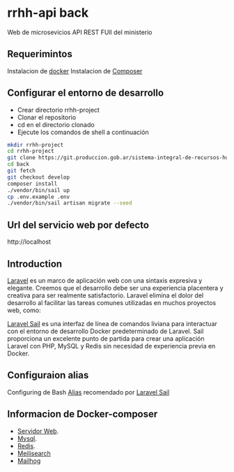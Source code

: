 # rrhh-api back
Web de microsevicios API REST FUll del ministerio

## Requerimintos
Instalacion de [docker](https://www.docker.com/products/docker-desktop)
Instalacion de [Composer](https://getcomposer.org/doc/00-intro.md)

## Configurar el entorno de desarrollo
- Crear directorio rrhh-project
- Clonar el repositorio
- cd en el directorio clonado
- Ejecute los comandos de shell a continuación

```sh
mkdir rrhh-project
cd rrhh-project
git clone https://git.produccion.gob.ar/sistema-integral-de-recursos-humanos/back.git
cd back
git fetch
git checkout develop
composer install
./vendor/bin/sail up 
cp .env.example .env
./vendor/bin/sail artisan migrate --seed 
```
## Url del servicio web por defecto
http://localhost

## Introduction
[Laravel](https://laravel.com/) es un marco de aplicación web con una sintaxis expresiva y elegante. Creemos que el desarrollo debe ser una experiencia placentera y creativa para ser realmente satisfactorio. Laravel elimina el dolor del desarrollo al facilitar las tareas comunes utilizadas en muchos proyectos web, como:

[Laravel Sail](https://laravel.com/docs/9.x/sail) es una interfaz de línea de comandos liviana para interactuar con el entorno de desarrollo Docker predeterminado de Laravel. Sail proporciona un excelente punto de partida para crear una aplicación Laravel con PHP, MySQL y Redis sin necesidad de experiencia previa en Docker.

## Configuraion alias
Configuring de Bash [Alias](https://laravel.com/docs/9.x/sail#configuring-a-bash-alias) recomendado por [Laravel Sail](https://laravel.com/docs/9.x/sail)

## Informacion de Docker-composer
- [Servidor Web](https://httpd.apache.org/).
- [Mysql](https://www.mysql.com/).
- [Redis](https://redis.io/).
- [Meilisearch](https://www.meilisearch.com/)
- [Mailhog](https://github.com/mailhog/MailHog#mailhog-----)